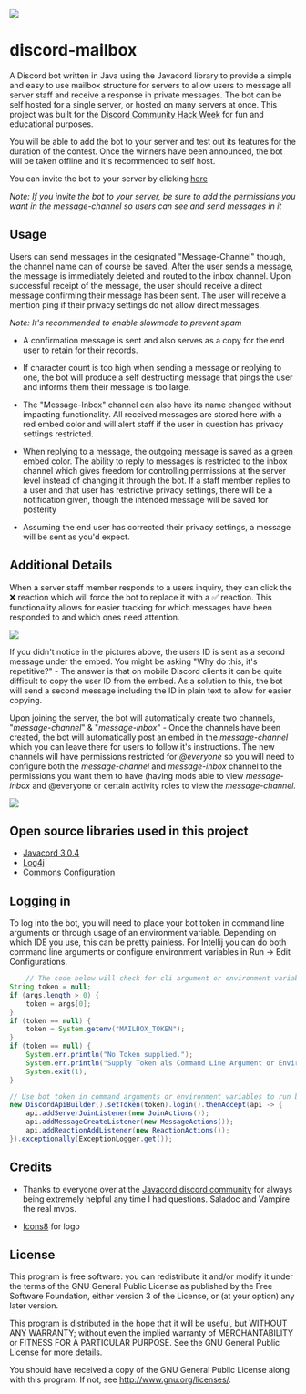 ![](https://i.imgur.com/5SiW7vH.png)
# discord-mailbox
A Discord bot written in Java using the Javacord library to provide a simple and easy to use mailbox structure for servers to allow users to message all server staff and receive a response in private messages. The bot can be self hosted for a single server, or hosted on many servers at once. This project was built for the [Discord Community Hack Week](https://blog.discordapp.com/discord-community-hack-week-build-and-create-alongside-us-6b2a7b7bba33) for fun and educational purposes.


You will be able to add the bot to your server and test out its features for the duration of the contest. Once the winners have been announced, the bot will be taken offline and it's recommended to self host. 

You can invite the bot to your server by clicking [here](https://discordapp.com/oauth2/authorize?client_id=591466840371363870&scope=bot&permissions=8)

*Note: If you invite the bot to your server, be sure to add the permissions you want in the message-channel so users can see and send messages in it*


## Usage

Users can send messages in the designated "Message-Channel" though, the channel name can of course be saved. After the user sends a message, the message is immediately deleted and routed to the inbox channel. Upon successful receipt of the message, the user should receive a direct message confirming their message has been sent. The user will receive a mention ping if their privacy settings do not allow direct messages. 

*Note: It's recommended to enable slowmode to prevent spam*


- A confirmation message is sent and also serves as a copy for the end user to retain for their records.

- If character count is too high when sending a message or replying to one, the bot will produce a self destructing message that pings the user and informs them their message is too large. 


- The "Message-Inbox" channel can also have its name changed without impacting functionality. All received messages are stored here with a red embed color and will alert staff if the user in question has privacy settings restricted.

- When replying to a message, the outgoing message is saved as a green embed color. The ability to reply to messages is restricted to the inbox channel which gives freedom for controlling permissions at the server level instead of changing it through the bot. If a staff member replies to a user and that user has restrictive privacy settings, there will be a notification given, though the intended message will be saved for posterity

- Assuming the end user has corrected their privacy settings, a message will be sent as you'd expect.


## Additional Details

When a server staff member responds to a users inquiry, they can click the ❌ reaction which will force the bot to replace it with a ✅ reaction. This functionality allows for easier tracking for which messages have been responded to and which ones need attention.

![](https://media.giphy.com/media/XHFnOAlkJ2vDLKUsLU/giphy.gif)

If you didn't notice in the pictures above, the users ID is sent as a second message under the embed. You might be asking "Why do this, it's repetitive?" - The answer is that on mobile Discord clients it can be quite difficult to copy the user ID from the embed. As a solution to this, the bot will send a second message including the ID in plain text to allow for easier copying.


Upon joining the server, the bot will automatically create two channels, "*message-channel*" & "*message-inbox*" - Once the channels have been created, the bot will automatically post an embed in the *message-channel* which you can leave there for users to follow it's instructions. The new channels will have permissions restricted for *@everyone* so you will need to configure both the *message-channel* and *message-inbox* channel to the permissions you want them to have (having mods able to view *message-inbox* and @everyone or certain activity roles to view the *message-channel.*

![](https://i.imgur.com/UB06pRv.png)




## Open source libraries used in this project

- [Javacord 3.0.4](https://github.com/Javacord/Javacord)
- [Log4j](https://logging.apache.org/log4j/2.x/manual/index.html)
- [Commons Configuration](https://commons.apache.org/proper/commons-configuration/)


## Logging in

To log into the bot, you will need to place your bot token in command line arguments or through usage of an environment variable. Depending on which IDE you use, this can be pretty painless. For Intellij you can do both command line arguments or configure environment variables in Run -> Edit Configurations.
```java
    // The code below will check for cli argument or environment variable and close if neither are found
String token = null;
if (args.length > 0) {
    token = args[0];
}
if (token == null) {
    token = System.getenv("MAILBOX_TOKEN");
}
if (token == null) {
    System.err.println("No Token supplied.");
    System.err.println("Supply Token als Command Line Argument or Environment Variable \"MAILBOX_TOKEN\"");
    System.exit(1);
}

// Use bot token in command arguments or environment variables to run bot.
new DiscordApiBuilder().setToken(token).login().thenAccept(api -> {
    api.addServerJoinListener(new JoinActions());
    api.addMessageCreateListener(new MessageActions());
    api.addReactionAddListener(new ReactionActions());
}).exceptionally(ExceptionLogger.get());
```

## Credits

- Thanks to everyone over at the [Javacord discord community](https://discord.gg/0qJ2jjyneLEgG7y3) for always being extremely helpful any time I had questions. Saladoc and Vampire the real mvps.

- [Icons8](https://icons8.com/) for logo

## License

This program is free software: you can redistribute it and/or modify it under the terms of the GNU General Public License as published by the Free Software Foundation, either version 3 of the License, or (at your option) any later version.

This program is distributed in the hope that it will be useful, but WITHOUT ANY WARRANTY; without even the implied warranty of MERCHANTABILITY or FITNESS FOR A PARTICULAR PURPOSE. See the GNU General Public License for more details.

You should have received a copy of the GNU General Public License along with this program. If not, see http://www.gnu.org/licenses/.

